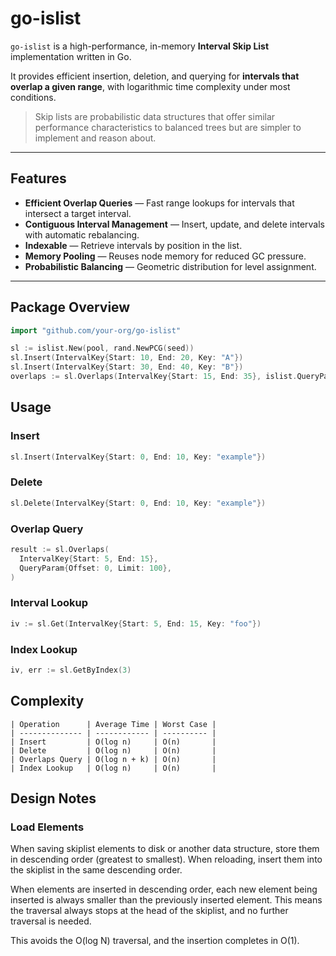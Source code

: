 # go-islist

`go-islist` is a high-performance, in-memory **Interval Skip List** implementation written in Go.

It provides efficient insertion, deletion, and querying for **intervals that overlap a given range**, with logarithmic time complexity under most conditions.

> Skip lists are probabilistic data structures that offer similar performance characteristics to balanced trees but are simpler to implement and reason about.

---

## Features

- **Efficient Overlap Queries** — Fast range lookups for intervals that intersect a target interval.
- **Contiguous Interval Management** — Insert, update, and delete intervals with automatic rebalancing.
- **Indexable** — Retrieve intervals by position in the list.
- **Memory Pooling** — Reuses node memory for reduced GC pressure.
- **Probabilistic Balancing** — Geometric distribution for level assignment.

---

## Package Overview

```go
import "github.com/your-org/go-islist"

sl := islist.New(pool, rand.NewPCG(seed))
sl.Insert(IntervalKey{Start: 10, End: 20, Key: "A"})
sl.Insert(IntervalKey{Start: 30, End: 40, Key: "B"})
overlaps := sl.Overlaps(IntervalKey{Start: 15, End: 35}, islist.QueryParam{Limit: 10})
```

## Usage

### Insert
```go
sl.Insert(IntervalKey{Start: 0, End: 10, Key: "example"})
```

### Delete
```go
sl.Delete(IntervalKey{Start: 0, End: 10, Key: "example"})
```

### Overlap Query
```go
result := sl.Overlaps(
  IntervalKey{Start: 5, End: 15},
  QueryParam{Offset: 0, Limit: 100},
)
```

### Interval Lookup
```go
iv := sl.Get(IntervalKey{Start: 5, End: 15, Key: "foo"})
```

### Index Lookup
```go
iv, err := sl.GetByIndex(3)
```

## Complexity
```
| Operation      | Average Time | Worst Case |
| -------------- | ------------ | ---------- |
| Insert         | O(log n)     | O(n)       |
| Delete         | O(log n)     | O(n)       |
| Overlaps Query | O(log n + k) | O(n)       |
| Index Lookup   | O(log n)     | O(n)       |
```

## Design Notes

### Load Elements
When saving skiplist elements to disk or another data structure, store them in descending order (greatest to smallest). When reloading, insert them into the skiplist in the same descending order.

When elements are inserted in descending order, each new element being inserted is always smaller than the previously inserted element. This means the traversal always stops at the head of the skiplist, and no further traversal is needed.

This avoids the O(log N) traversal, and the insertion completes in O(1).





